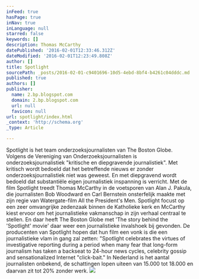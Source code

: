 ```yaml
---
inFeed: true
hasPage: true
inNav: true
inLanguage: null
starred: false
keywords: []
description: Thomas McCarthy
datePublished: '2016-02-01T12:33:46.312Z'
dateModified: '2016-02-01T12:23:49.808Z'
author: []
title: Spotlight
sourcePath: _posts/2016-02-01-c9401696-10d5-4ebd-8bf4-b4261c04dddc.md
published: true
authors: []
publisher:
  name: 2.bp.blogspot.com
  domain: 2.bp.blogspot.com
  url: null
  favicon: null
url: spotlight/index.html
_context: 'http://schema.org'
_type: Article

---
```

Spotlight is het team onderzoeksjournalisten van The Boston Globe. Volgens de Vereniging van Onderzoeksjournalisten is onderzoeksjournalistiek "kritische en diepgravende journalistiek". Met kritisch wordt bedoeld dat het betreffende nieuws er zonder onderzoeksjournalistiek niet was geweest. En met diepgravend wordt bedoeld dat substantiële eigen journalistiek inspanning is verricht.
Met de film Spotlight treedt Thomas McCarthy in de voetsporen van Alan J. Pakula, die journalisten Bob Woodward en Carl Bernstein onsterfelijk maakte met zijn regie van Watergate-film All the President's Men. Spotlight focust op een zeer omvangrijke zedenzaak binnen de Katholieke kerk en McCarthy kiest ervoor om het journalistieke vakmanschap in zijn verhaal centraal te stellen. En daar heeft The Boston Globe met 'The story behind the 'Spotlight' movie' daar weer een journalistieke invalshoek bij gevonden.
De producenten van Spotlight hopen dat hun film een vonk is die een journalistieke vlam in gang zal zetten: "Spotlight celebrates the virtues of investigative reporting during a period when many fear that long-form journalism has taken a backseat to 24-hour news cycles, celebrity gossip and sensationalized Internet "click-bait." In Nederland is het aantal journalisten onbekend, de schattingen lopen uiteen van 15.000 tot 18.000 en daarvan zit tot 20% zonder werk.
![](http://2.bp.blogspot.com/-DIaWTUmg9i0/VpQjp84YwBI/AAAAAAAACeA/QRfxarF-eXY/s1600/spotlight_43009575_st_5_s-high.jpg)